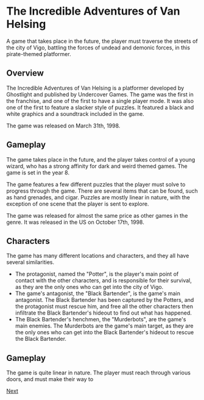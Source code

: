 # The Incredible Adventures of Van Helsing

A game that takes place in the future, the player must traverse the streets of the city of Vigo, battling the forces of undead and demonic forces, in this pirate-themed platformer.

## Overview

The Incredible Adventures of Van Helsing is a platformer developed by Ghostlight and published by Undercover Games. The game was the first in the franchise, and one of the first to have a single player mode. It was also one of the first to feature a slacker style of puzzles. It featured a black and white graphics and a soundtrack included in the game.

The game was released on March 31th, 1998.

## Gameplay

The game takes place in the future, and the player takes control of a young wizard, who has a strong affinity for dark and weird themed games. The game is set in the year 8.

The game features a few different puzzles that the player must solve to progress through the game. There are several items that can be found, such as hand grenades, and cigar. Puzzles are mostly linear in nature, with the exception of one scene that the player is sent to explore.

The game was released for almost the same price as other games in the genre. It was released in the US on October 17th, 1998.

## Characters

The game has many different locations and characters, and they all have several similarities.

*   The protagonist, named the "Potter", is the player's main point of contact with the other characters, and is responsible for their survival, as they are the only ones who can get into the city of Vigo.
*   The game's antagonist, the "Black Bartender", is the game's main antagonist. The Black Bartender has been captured by the Potters, and the protagonist must rescue him, and free all the other characters then infiltrate the Black Bartender's hideout to find out what has happened.
*   The Black Bartender's henchmen, the "Murderbots", are the game's main enemies. The Murderbots are the game's main target, as they are the only ones who can get into the Black Bartender's hideout to rescue the Black Bartender.

## Gameplay

The game is quite linear in nature. The player must reach through various doors, and must make their way to

[Next](464.md)